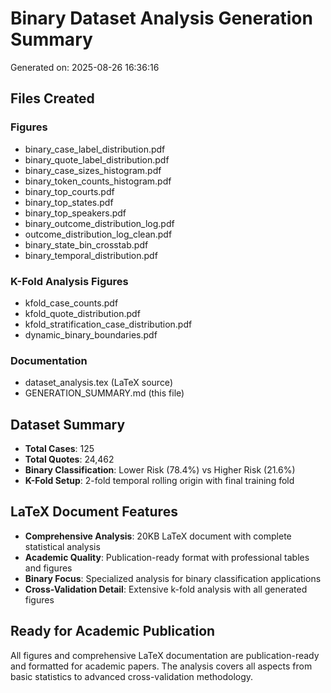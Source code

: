 # Binary Dataset Analysis Generation Summary

Generated on: 2025-08-26 16:36:16

## Files Created

### Figures
- binary_case_label_distribution.pdf
- binary_quote_label_distribution.pdf
- binary_case_sizes_histogram.pdf
- binary_token_counts_histogram.pdf
- binary_top_courts.pdf
- binary_top_states.pdf
- binary_top_speakers.pdf
- binary_outcome_distribution_log.pdf
- outcome_distribution_log_clean.pdf
- binary_state_bin_crosstab.pdf
- binary_temporal_distribution.pdf

### K-Fold Analysis Figures
- kfold_case_counts.pdf
- kfold_quote_distribution.pdf
- kfold_stratification_case_distribution.pdf
- dynamic_binary_boundaries.pdf

### Documentation
- dataset_analysis.tex (LaTeX source)
- GENERATION_SUMMARY.md (this file)

## Dataset Summary

- **Total Cases**: 125
- **Total Quotes**: 24,462
- **Binary Classification**: Lower Risk (78.4%) vs Higher Risk (21.6%)
- **K-Fold Setup**: 2-fold temporal rolling origin with final training fold

## LaTeX Document Features

- **Comprehensive Analysis**: 20KB LaTeX document with complete statistical analysis
- **Academic Quality**: Publication-ready format with professional tables and figures
- **Binary Focus**: Specialized analysis for binary classification applications
- **Cross-Validation Detail**: Extensive k-fold analysis with all generated figures

## Ready for Academic Publication

All figures and comprehensive LaTeX documentation are publication-ready and formatted for academic papers. The analysis covers all aspects from basic statistics to advanced cross-validation methodology.
